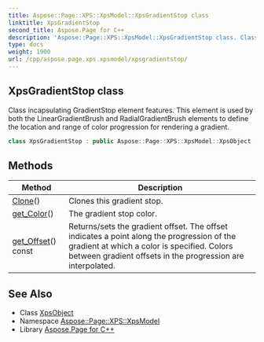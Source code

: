 ```yaml
---
title: Aspose::Page::XPS::XpsModel::XpsGradientStop class
linktitle: XpsGradientStop
second_title: Aspose.Page for C++
description: 'Aspose::Page::XPS::XpsModel::XpsGradientStop class. Class incapsulating GradientStop element features. This element is used by both the LinearGradientBrush and RadialGradientBrush elements to define the location and range of color progression for rendering a gradient in C++.'
type: docs
weight: 1900
url: /cpp/aspose.page.xps.xpsmodel/xpsgradientstop/
---
```

## XpsGradientStop class


Class incapsulating GradientStop element features. This element is used by both the LinearGradientBrush and RadialGradientBrush elements to define the location and range of color progression for rendering a gradient.

```cpp
class XpsGradientStop : public Aspose::Page::XPS::XpsModel::XpsObject
```

## Methods

| Method | Description |
| --- | --- |
| [Clone](./clone/)() | Clones this gradient stop. |
| [get_Color](./get_color/)() | The gradient stop color. |
| [get_Offset](./get_offset/)() const | Returns/sets the gradient offset. The offset indicates a point along the progression of the gradient at which a color is specified. Colors between gradient offsets in the progression are interpolated. |
## See Also

* Class [XpsObject](../xpsobject/)
* Namespace [Aspose::Page::XPS::XpsModel](../)
* Library [Aspose.Page for C++](../../)

